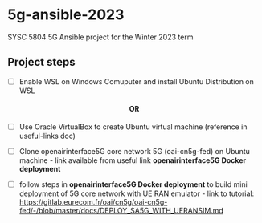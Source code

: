 # 5g-ansible-2023
SYSC 5804 5G Ansible project for the Winter 2023 term



## Project steps

- [ ] Enable WSL on Windows Comuputer and install Ubuntu Distribution on WSL

<h4 align="center">OR</h4>

- [ ] Use Oracle VirtualBox to create Ubuntu virtual machine (reference in useful-links doc)

- [ ] Clone openairinterface5G core network 5G (oai-cn5g-fed) on Ubuntu machine - link available from useful link **openairinterface5G Docker deployment**

- [ ] follow steps in **openairinterface5G Docker deployment** to build mini deployment of 5G core network with UE RAN emulator - link to tutorial: https://gitlab.eurecom.fr/oai/cn5g/oai-cn5g-fed/-/blob/master/docs/DEPLOY_SA5G_WITH_UERANSIM.md
